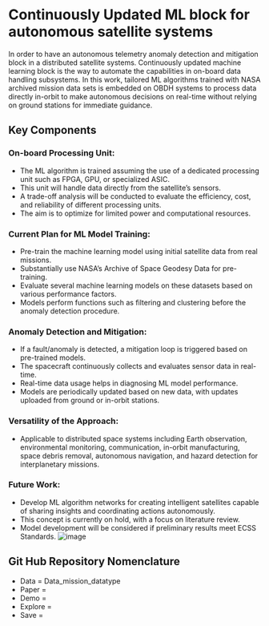# Continuously Updated ML block for autonomous satellite systems

In order to have an autonomous telemetry anomaly detection and mitigation block in a distributed satellite systems. Continuously updated machine learning block is the way to automate the capabilities in on-board data handling subsystems. In this work, tailored ML algorithms trained with NASA archived mission data sets is embedded on OBDH systems to process data directly in-orbit to make autonomous decisions on real-time without relying on ground stations for  immediate guidance.

## Key Components 

### On-board Processing Unit:
  - The ML algorithm is trained assuming the use of a dedicated processing unit such as FPGA, GPU, or specialized ASIC.
  - This unit will handle data directly from the satellite’s sensors.
  - A trade-off analysis will be conducted to evaluate the efficiency, cost, and reliability of different processing units.
  - The aim is to optimize for limited power and computational resources.

### Current Plan for ML Model Training:
  - Pre-train the machine learning model using initial satellite data from real missions.
  - Substantially use NASA’s Archive of Space Geodesy Data for pre-training.
  - Evaluate several machine learning models on these datasets based on various performance factors.
  - Models perform functions such as filtering and clustering before the anomaly detection procedure.

### Anomaly Detection and Mitigation:
  - If a fault/anomaly is detected, a mitigation loop is triggered based on pre-trained models.
  - The spacecraft continuously collects and evaluates sensor data in real-time.
  - Real-time data usage helps in diagnosing ML model performance.
  - Models are periodically updated based on new data, with updates uploaded from ground or in-orbit stations.

### Versatility of the Approach:
  - Applicable to distributed space systems including Earth observation, environmental monitoring, communication, in-orbit manufacturing, space debris removal, autonomous navigation, and hazard detection for interplanetary missions.

### Future Work:
  - Develop ML algorithm networks for creating intelligent satellites capable of sharing insights and coordinating actions autonomously.
  - This concept is currently on hold, with a focus on literature review.
  - Model development will be considered if preliminary results meet ECSS Standards.
![image](https://github.com/HEMZZ610/Autonomous-Space-Systems/assets/70131462/abc8d1ce-b4c3-4edd-ac10-a9d76ef9b152)

## Git Hub Repository Nomenclature
* Data = Data_mission_datatype
* Paper =
* Demo = 
* Explore = 
* Save = 

